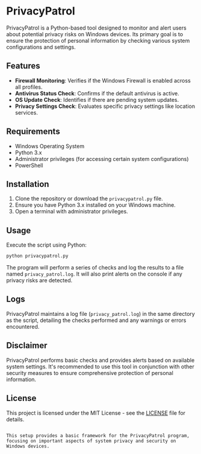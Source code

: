 # PrivacyPatrol

PrivacyPatrol is a Python-based tool designed to monitor and alert users about potential privacy risks on Windows devices. Its primary goal is to ensure the protection of personal information by checking various system configurations and settings.

## Features

- **Firewall Monitoring**: Verifies if the Windows Firewall is enabled across all profiles.
- **Antivirus Status Check**: Confirms if the default antivirus is active.
- **OS Update Check**: Identifies if there are pending system updates.
- **Privacy Settings Check**: Evaluates specific privacy settings like location services.

## Requirements

- Windows Operating System
- Python 3.x
- Administrator privileges (for accessing certain system configurations)
- PowerShell

## Installation

1. Clone the repository or download the `privacypatrol.py` file.
2. Ensure you have Python 3.x installed on your Windows machine.
3. Open a terminal with administrator privileges.

## Usage

Execute the script using Python:

```bash
python privacypatrol.py
```

The program will perform a series of checks and log the results to a file named `privacy_patrol.log`. It will also print alerts on the console if any privacy risks are detected.

## Logs

PrivacyPatrol maintains a log file (`privacy_patrol.log`) in the same directory as the script, detailing the checks performed and any warnings or errors encountered.

## Disclaimer

PrivacyPatrol performs basic checks and provides alerts based on available system settings. It's recommended to use this tool in conjunction with other security measures to ensure comprehensive protection of personal information.

## License

This project is licensed under the MIT License - see the [LICENSE](LICENSE) file for details.
```

This setup provides a basic framework for the PrivacyPatrol program, focusing on important aspects of system privacy and security on Windows devices.